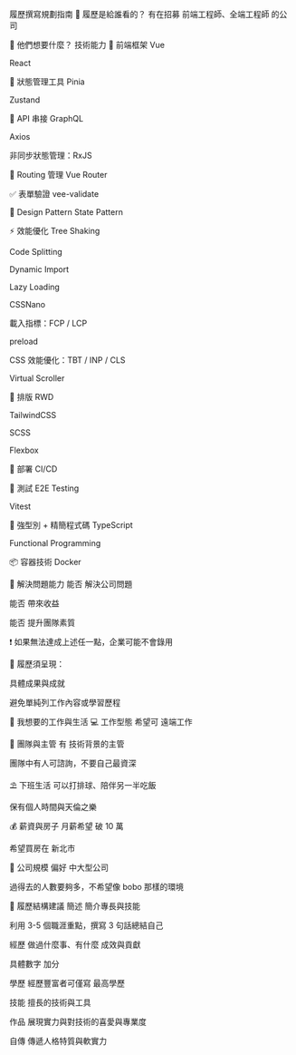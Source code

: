 履歷撰寫規劃指南
🎯 履歷是給誰看的？
有在招募 前端工程師、全端工程師 的公司

🤔 他們想要什麼？
技術能力
🔧 前端框架
Vue

React

🧠 狀態管理工具
Pinia

Zustand

🔗 API 串接
GraphQL

Axios

非同步狀態管理：RxJS

🚦 Routing 管理
Vue Router

✅ 表單驗證
vee-validate

🎯 Design Pattern
State Pattern

⚡ 效能優化
Tree Shaking

Code Splitting

Dynamic Import

Lazy Loading

CSSNano

載入指標：FCP / LCP

preload

CSS 效能優化：TBT / INP / CLS

Virtual Scroller

🧩 排版
RWD

TailwindCSS

SCSS

Flexbox

🚀 部署
CI/CD

🧪 測試
E2E Testing

Vitest

💪 強型別 + 精簡程式碼
TypeScript

Functional Programming

📦 容器技術
Docker

🧩 解決問題能力
能否 解決公司問題

能否 帶來收益

能否 提升團隊素質

❗ 如果無法達成上述任一點，企業可能不會錄用

📌 履歷須呈現：

具體成果與成就

避免單純列工作內容或學習歷程

🧬 我想要的工作與生活
💻 工作型態
希望可 遠端工作

🧠 團隊與主管
有 技術背景的主管

團隊中有人可諮詢，不要自己最資深

⛱️ 下班生活
可以打排球、陪伴另一半吃飯

保有個人時間與天倫之樂

💰 薪資與房子
月薪希望 破 10 萬

希望買房在 新北市

🏢 公司規模
偏好 中大型公司

過得去的人數要夠多，不希望像 bobo 那樣的環境

📄 履歷結構建議
簡述
簡介專長與技能

利用 3-5 個職涯重點，撰寫 3 句話總結自己

經歷
做過什麼事、有什麼 成效與貢獻

具體數字 加分

學歷
經歷豐富者可僅寫 最高學歷

技能
擅長的技術與工具

作品
展現實力與對技術的喜愛與專業度

自傳
傳遞人格特質與軟實力